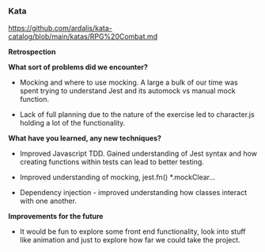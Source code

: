 ### Kata

https://github.com/ardalis/kata-catalog/blob/main/katas/RPG%20Combat.md

**Retrospection**

**What sort of problems did we encounter?**

- Mocking and where to use mocking. A large a bulk of our time was spent trying to understand Jest and its automock vs manual mock function.

- Lack of full planning due to the nature of the exercise led to character.js holding a lot of the functionality.

**What have you learned, any new techniques?**

- Improved Javascript TDD. Gained understanding of Jest syntax and how creating functions within tests can lead to better testing.

- Improved understanding of mocking, jest.fn() \*.mockClear...

- Dependency injection - improved understanding how classes interact with one another.

**Improvements for the future**

- It would be fun to explore some front end functionality, look into stuff like animation and just to explore how far we could take the project.
